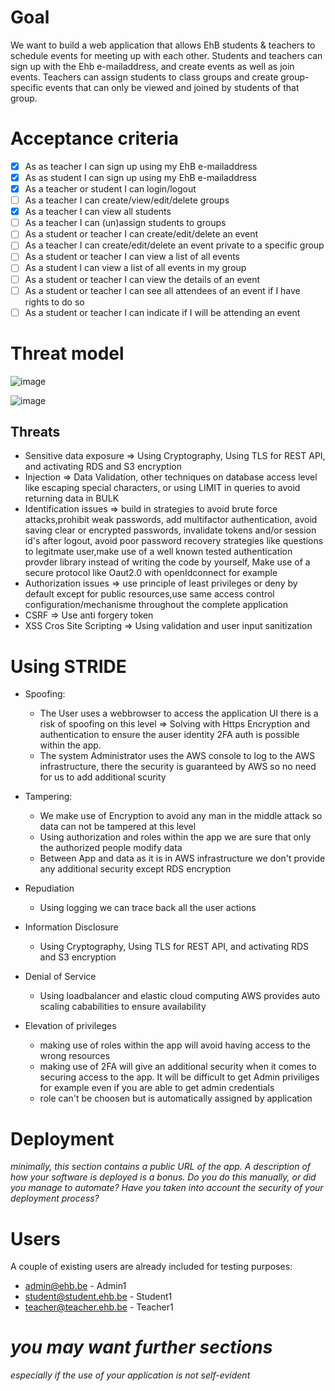 # Goal

We want to build a web application that allows EhB students & teachers to schedule events for meeting up with each other. Students and teachers can sign up with the Ehb e-mailaddress, and create events as well as join events. Teachers can assign students to class groups and create group-specific events that can only be viewed and joined by students of that group.

# Acceptance criteria

- [x] As as teacher I can sign up using my EhB e-mailaddress
- [x] As as student I can sign up using my EhB e-mailaddress
- [x] As a teacher or student I can login/logout
- [ ] As a teacher I can create/view/edit/delete groups
- [x] As a teacher I can view all students
- [ ] As a teacher I can (un)assign students to groups
- [ ] As a student or teacher I can create/edit/delete an event
- [ ] As a teacher I can create/edit/delete an event private to a specific group
- [ ] As a student or teacher I can view a list of all events
- [ ] As a student I can view a list of all events in my group
- [ ] As a student or teacher I can view the details of an event
- [ ] As a student or teacher I can see all attendees of an event if I have rights to do so
- [ ] As a student or teacher I can indicate if I will be attending an event

# Threat model
![image](https://user-images.githubusercontent.com/21662496/139757528-ff6aef38-4c15-4249-8011-092809ffd583.png)

![image](https://user-images.githubusercontent.com/21662496/139757560-0920c60b-49fd-4fd6-b427-80772bc409ae.png)

## Threats
- Sensitive data exposure   => Using Cryptography, Using TLS for REST API, and activating RDS and S3 encryption
- Injection => Data Validation, other techniques on database access level like escaping special characters, or using LIMIT in queries to avoid returning data in BULK
- Identification issues => build in strategies to avoid brute force attacks,prohibit weak passwords, add multifactor authentication, avoid saving clear or encrypted passwords, invalidate tokens and/or session id's after logout, avoid poor password recovery strategies like questions to legitmate user,make use of a well known tested authentication provder library instead of writing the code by yourself, Make use of a secure protocol like Oaut2.0 with openIdconnect for example
- Authorization issues => use principle of least privileges or deny by default except for public resources,use same access control configuration/mechanisme throughout the complete application
- CSRF => Use anti forgery token
- XSS Cros Site Scripting => Using validation and user input sanitization

# Using STRIDE 
 - Spoofing: 
     - The User uses a webbrowser to access the application UI there is a risk of spoofing on this level => Solving with Https Encryption and authentication to ensure the auser identity 2FA auth is possible within the app.
     - The system Administrator uses the AWS console to log to the AWS infrastructure, there the security is guaranteed by AWS so no need for us to add additional scurity

 - Tampering: 
     - We make use of Encryption to avoid any man in the middle attack so data can not be tampered at this level
     - Using authorization and roles within the app we are sure that only the authorized people modify data
     - Between App and data as it is in AWS infrastructure we don't provide any additional security except RDS encryption

 - Repudiation
    - Using logging we can trace back all the user actions

 - Information Disclosure
    - Using Cryptography, Using TLS for REST API, and activating RDS and S3 encryption

- Denial of Service
   - Using loadbalancer and elastic cloud computing AWS provides auto scaling cababilities to ensure availability

- Elevation of privileges
   - making use of roles within the app will avoid having access to the wrong resources
   - making use of 2FA will give an additional security when it comes to securing access to the app. It will be difficult to get Admin priviliges for example even if you are able to get admin credentials
   - role can't be choosen but is automatically assigned by application
   

# Deployment
*minimally, this section contains a public URL of the app. A description of how your software is deployed is a bonus. Do you do this manually, or did you manage to automate? Have you taken into account the security of your deployment process?*

# Users
A couple of existing users are already included for testing purposes: 

- admin@ehb.be - Admin1
- student@student.ehb.be - Student1
- teacher@teacher.ehb.be - Teacher1
# *you may want further sections*
*especially if the use of your application is not self-evident*
